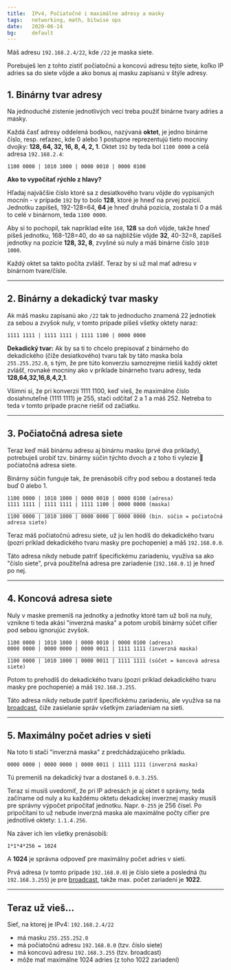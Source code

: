 ```yaml
---
title: 	IPv4, Počiatočné i maximálne adresy a masky
tags:	networking, math, bitwise ops
date:	2020-06-14
bg: 	default
---
```


Máš adresu `192.168.2.4/22`, kde `/22` je maska siete.

Porebuješ len z tohto zistiť počiatočnú a koncovú adresu tejto siete, koľko IP adries sa do siete vôjde a ako bonus aj masku zapísanú v štýle adresy.

## **1. Binárny tvar adresy**

Na jednoduché zistenie jednotlivých vecí treba použiť binárne tvary adries a masky.

Každá časť adresy oddelená bodkou, nazývaná **oktet**, je jedno binárne číslo, resp. reťazec, kde 0 alebo 1 postupne reprezentujú tieto mocniny dvojky: **128, 64, 32, 16, 8, 4, 2, 1**. Oktet `192` by teda bol `1100 0000` a celá adresa `192.168.2.4`:

```
1100 0000 | 1010 1000 | 0000 0010 | 0000 0100
```

**Ako to vypočítať rýchlo z hlavy?** 

Hľadaj najväčšie číslo ktoré sa z desiatkového tvaru vôjde do vypísaných mocnín - v prípade `192` by to bolo **128**, ktoré je hneď na prvej pozícií. Jednotku zapíšeš, 192-128=64, **64** je hneď druhá pozícia, zostala ti 0 a máš to celé v binárnom, teda `1100 0000`.

Aby si to pochopil, tak napríklad ešte `168`, **128** sa doň vôjde, takže hneď píšeš jednotku, 168-128=40, do `40` sa najbližšie vôjde **32**, 40-32=8, zapíšeš jednotky na pozície **128, 32, 8**, zvyšné sú nuly a máš binárne číslo `1010 1000`.

Každý oktet sa takto počíta zvlášť. Teraz by si už mal mať adresu v binárnom tvare/čísle.

---

## **2. Binárny a dekadický tvar masky**

Ak máš masku zapísanú ako `/22` tak to jednoducho znamená 22 jednotiek za sebou a zvyšok nuly, v tomto prípade píšeš všetky oktety naraz:

```
1111 1111 | 1111 1111 | 1111 1100 | 0000 0000
```

**Dekadický tvar:**
Ak by sa ti to chcelo prepisovať z binárneho do dekadického (čiže desiatkového) tvaru tak by táto maska bola `255.255.252.0`, s tým, že pre túto konverziu samozrejme riešiš každý oktet zvlášť, rovnaké mocniny ako v príklade binárneho tvaru adresy, teda **128,64,32,16,8,4,2,1**.

Všimni si, že pri konverzií 1111 1100, keď vieš, že maximálne číslo dosiahnuteľné (1111 1111) je 255, stačí odčítať 2 a 1 a máš 252. Netreba to teda v tomto prípade pracne riešiť od začiatku.

---

## **3. Počiatočná adresa siete**

Teraz keď máš binárnu adresu aj binárnu masku (prvé dva príklady), potrebuješ urobiť tzv. binárny súčin týchto dvoch a z toho ti vylezie 🐍 počiatočná adresa siete.

Binárny súčin funguje tak, že prenásobíš cifry pod sebou a dostaneš teda buď 0 alebo 1.

```
1100 0000 | 1010 1000 | 0000 0010 | 0000 0100 (adresa)
1111 1111 | 1111 1111 | 1111 1100 | 0000 0000 (maska)
_____________________________________________
1100 0000 | 1010 1000 | 0000 0000 | 0000 0000 (bin. súčin = počiatočná adresa siete)
```

Teraz máš počiatočnú adresu siete, už ju len hodíš do dekadického tvaru (pozri príklad dekadického tvaru masky pre pochopenie) a máš `192.168.0.0`.

Táto adresa nikdy nebude patriť špecifickému zariadeniu, využíva sa ako "číslo siete", prvá použiteľná adresa pre zariadenie (`192.168.0.1`) je hneď po nej.

---

## **4. Koncová adresa siete**

Nuly v maske premeníš na jednotky a jednotky ktoré tam už boli na nuly, vznikne ti teda akási "inverzná maska" a potom urobíš binárny súčet cifier pod sebou ignorujúc zvyšok.

```
1100 0000 | 1010 1000 | 0000 0010 | 0000 0100 (adresa)
0000 0000 | 0000 0000 | 0000 0011 | 1111 1111 (inverzná maska)
_____________________________________________
1100 0000 | 1010 1000 | 0000 0011 | 1111 1111 (súčet = koncová adresa siete)
```

Potom to prehodíš do dekadického tvaru (pozri príklad dekadického tvaru masky pre pochopenie) a máš `192.168.3.255`.

Táto adresa nikdy nebude patriť špecifickému zariadeniu, ale využíva sa na [broadcast](https://cs.wikipedia.org/wiki/Broadcast), čiže zasielanie správ všetkým zariadeniam na sieti.

---

## **5. Maximálny počet adries v sieti**

Na toto ti stačí "inverzná maska" z predchádzajúceho príkladu.

```
0000 0000 | 0000 0000 | 0000 0011 | 1111 1111 (inverzná maska)
```

Tú premeníš na dekadický tvar a dostaneš `0.0.3.255`.

Teraz si musíš uvedomiť, že pri IP adresách je aj oktet `0` správny, teda začíname od nuly a ku každému oktetu dekadickej inverznej masky musíš pre správny výpočet pripočítať jednotku. Napr. `0-255` je 256 čísel. Po pripočítaní to už nebude inverzná maska ale maximálne počty cifier pre jednotlivé oktety: `1.1.4.256`.

Na záver ich len všetky prenásobíš:

```
1*1*4*256 = 1024
```

A **1024** je správna odpoveď pre maximálny počet adries v sieti.

Prvá adresa (v tomto prípade `192.168.0.0`) je číslo siete a posledná (tu `192.168.3.255`) je pre [broadcast](https://cs.wikipedia.org/wiki/Broadcast), takže max. počet zariadení je **1022**.

---

## **Teraz už vieš...**

Sieť, na ktorej je IPv4: `192.168.2.4/22`

- má masku `255.255.252.0`
- má počiatočnú adresu `192.168.0.0` (tzv. číslo siete)
- má koncovú adresu `192.168.3.255` (tzv. broadcast)
- môže mať maximálne 1024 adries (z toho 1022 zariadení)